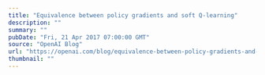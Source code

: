 ```yaml
---
title: "Equivalence between policy gradients and soft Q-learning"
description: ""
summary: ""
pubDate: "Fri, 21 Apr 2017 07:00:00 GMT"
source: "OpenAI Blog"
url: "https://openai.com/blog/equivalence-between-policy-gradients-and-soft-q-learning"
thumbnail: ""
---
```


